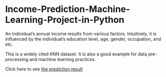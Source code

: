 # Income-Prediction-Machine-Learning-Project-in-Python

An individual’s annual income results from various factors. Intuitively, it is influenced by the individual’s education level, age, gender, occupation, and etc.

This is a widely cited KNN dataset. It is also a good example for data pre-processing and machine learning practices.

Click here to see [the prediction result](https://github.com/WittsMei/Income-Prediction-Machine-Learning-Project-in-Python/blob/main/Income%20Prection.ipynb)
